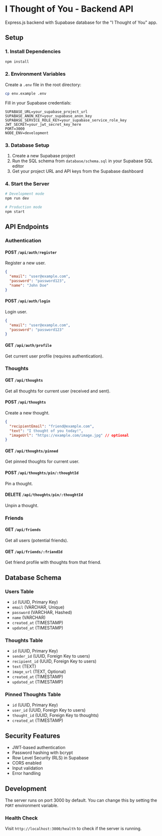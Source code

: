 # I Thought of You - Backend API

Express.js backend with Supabase database for the "I Thought of You" app.

## Setup

### 1. Install Dependencies
```bash
npm install
```

### 2. Environment Variables
Create a `.env` file in the root directory:
```bash
cp env.example .env
```

Fill in your Supabase credentials:
```
SUPABASE_URL=your_supabase_project_url
SUPABASE_ANON_KEY=your_supabase_anon_key
SUPABASE_SERVICE_ROLE_KEY=your_supabase_service_role_key
JWT_SECRET=your_jwt_secret_key_here
PORT=3000
NODE_ENV=development
```

### 3. Database Setup
1. Create a new Supabase project
2. Run the SQL schema from `database/schema.sql` in your Supabase SQL editor
3. Get your project URL and API keys from the Supabase dashboard

### 4. Start the Server
```bash
# Development mode
npm run dev

# Production mode
npm start
```

## API Endpoints

### Authentication

#### POST `/api/auth/register`
Register a new user.
```json
{
  "email": "user@example.com",
  "password": "password123",
  "name": "John Doe"
}
```

#### POST `/api/auth/login`
Login user.
```json
{
  "email": "user@example.com",
  "password": "password123"
}
```

#### GET `/api/auth/profile`
Get current user profile (requires authentication).

### Thoughts

#### GET `/api/thoughts`
Get all thoughts for current user (received and sent).

#### POST `/api/thoughts`
Create a new thought.
```json
{
  "recipientEmail": "friend@example.com",
  "text": "I thought of you today!",
  "imageUrl": "https://example.com/image.jpg" // optional
}
```

#### GET `/api/thoughts/pinned`
Get pinned thoughts for current user.

#### POST `/api/thoughts/pin/:thoughtId`
Pin a thought.

#### DELETE `/api/thoughts/pin/:thoughtId`
Unpin a thought.

### Friends

#### GET `/api/friends`
Get all users (potential friends).

#### GET `/api/friends/:friendId`
Get friend profile with thoughts from that friend.

## Database Schema

### Users Table
- `id` (UUID, Primary Key)
- `email` (VARCHAR, Unique)
- `password` (VARCHAR, Hashed)
- `name` (VARCHAR)
- `created_at` (TIMESTAMP)
- `updated_at` (TIMESTAMP)

### Thoughts Table
- `id` (UUID, Primary Key)
- `sender_id` (UUID, Foreign Key to users)
- `recipient_id` (UUID, Foreign Key to users)
- `text` (TEXT)
- `image_url` (TEXT, Optional)
- `created_at` (TIMESTAMP)
- `updated_at` (TIMESTAMP)

### Pinned Thoughts Table
- `id` (UUID, Primary Key)
- `user_id` (UUID, Foreign Key to users)
- `thought_id` (UUID, Foreign Key to thoughts)
- `created_at` (TIMESTAMP)

## Security Features

- JWT-based authentication
- Password hashing with bcrypt
- Row Level Security (RLS) in Supabase
- CORS enabled
- Input validation
- Error handling

## Development

The server runs on port 3000 by default. You can change this by setting the `PORT` environment variable.

### Health Check
Visit `http://localhost:3000/health` to check if the server is running. 